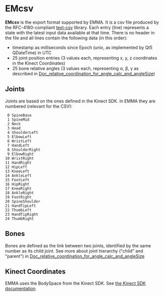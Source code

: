 # EMcsv

**EMcsv** is the export format supported by EMMA. It is a csv file produced by the RFC-4180-compliant [text-csv](https://github.com/roman-kashitsyn/text-csv) library. Each entry (line) represents a state with the latest input data available at that time. There is no header in the file and all lines contain the following data (in this order):

* timestamp as milliseconds since Epoch (unix, as implemented by Qt5 QDateTime) in UTC
* 25 joint position entries (3 values each, representing x, y, z coordinates in the Kinect Coordinates)
* 25 bone relative angles (3 values each, representing α, β, γ as described in [Doc_relative_coordination_for_angle_calc_and_angleSize](/Doku/Doc_relative_coordination_for_angle_calc_and_angleSize))

## Joints

Joints are based on the ones defined in the Kinect SDK. In EMMA they are numbered (relevant for the CSV):

```
 0 SpineBase
 1 SpineMid
 2 Neck
 3 Head	
 4 ShoulderLeft
 5 ElbowLeft
 6 WristLeft
 7 HandLeft
 8 ShoulderRight
 9 ElbowRight
10 WristRight
11 HandRight
12 HipLeft
13 KneeLeft
14 AnkleLeft
15 FootLeft
16 HipRight
17 KneeRight
18 AnkleRight
19 FootRight
20 SpineShoulder
21 HandTipLeft
22 ThumbLeft
23 HandTipRight
24 ThumbRight
```

## Bones

Bones are defined as the link between two joints, identified by the same number as its child joint. See more about joint hierarchy ("child" and "parent") in [Doc_relative_coordination_for_angle_calc_and_angleSize](Doc_relative_coordination_for_angle_calc_and_angleSize.md)

## Kinect Coordinates

EMMA uses the BodySpace from the Kinect SDK. See [the Kinect SDK documentation](TODO)
